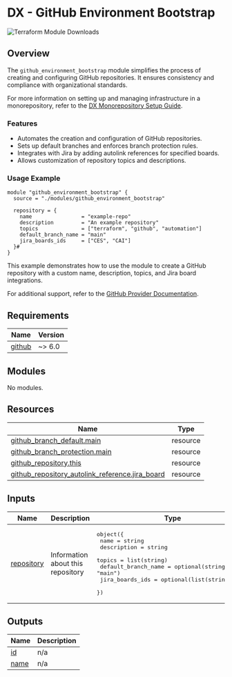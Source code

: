 # DX - GitHub Environment Bootstrap

![Terraform Module Downloads](https://img.shields.io/terraform/module/dm/pagopa-dx/github-environment-bootstrap/github?logo=terraform&label=downloads&cacheSeconds=5000&link=https%3A%2F%2Fregistry.terraform.io%2Fmodules%2Fpagopa-dx%2Fgithub-environment-bootstrap%2Fgithub%2Flatest)

## Overview

The `github_environment_bootstrap` module simplifies the process of creating and configuring GitHub repositories. It ensures consistency and compliance with organizational standards.

For more information on setting up and managing infrastructure in a monorepository, refer to the [DX Monorepository Setup Guide](https://pagopa.github.io/dx/docs/infrastructure/monorepository-setup).

### Features

- Automates the creation and configuration of GitHub repositories.
- Sets up default branches and enforces branch protection rules.
- Integrates with Jira by adding autolink references for specified boards.
- Allows customization of repository topics and descriptions.

### Usage Example

```hcl
module "github_environment_bootstrap" {
  source = "./modules/github_environment_bootstrap"

  repository = {
    name                = "example-repo"
    description         = "An example repository"
    topics              = ["terraform", "github", "automation"]
    default_branch_name = "main"
    jira_boards_ids     = ["CES", "CAI"]
  }#
}
```

This example demonstrates how to use the module to create a GitHub repository with a custom name, description, topics, and Jira board integrations.

For additional support, refer to the [GitHub Provider Documentation](https://registry.terraform.io/providers/integrations/github/latest/docs).

<!-- BEGIN_TF_DOCS -->
## Requirements

| Name | Version |
|------|---------|
| <a name="requirement_github"></a> [github](#requirement\_github) | ~> 6.0 |

## Modules

No modules.

## Resources

| Name | Type |
|------|------|
| [github_branch_default.main](https://registry.terraform.io/providers/integrations/github/latest/docs/resources/branch_default) | resource |
| [github_branch_protection.main](https://registry.terraform.io/providers/integrations/github/latest/docs/resources/branch_protection) | resource |
| [github_repository.this](https://registry.terraform.io/providers/integrations/github/latest/docs/resources/repository) | resource |
| [github_repository_autolink_reference.jira_board](https://registry.terraform.io/providers/integrations/github/latest/docs/resources/repository_autolink_reference) | resource |

## Inputs

| Name | Description | Type | Default | Required |
|------|-------------|------|---------|:--------:|
| <a name="input_repository"></a> [repository](#input\_repository) | Information about this repository | <pre>object({<br/>    name                = string<br/>    description         = string<br/>    topics              = list(string)<br/>    default_branch_name = optional(string, "main")<br/>    jira_boards_ids     = optional(list(string), [])<br/>  })</pre> | n/a | yes |

## Outputs

| Name | Description |
|------|-------------|
| <a name="output_id"></a> [id](#output\_id) | n/a |
| <a name="output_name"></a> [name](#output\_name) | n/a |
<!-- END_TF_DOCS -->
